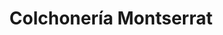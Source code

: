 ---
title: "Colchonería Montserrat"
url: /cornella-de-llobregat/colchoneria-montserrat/
shop: cama
---